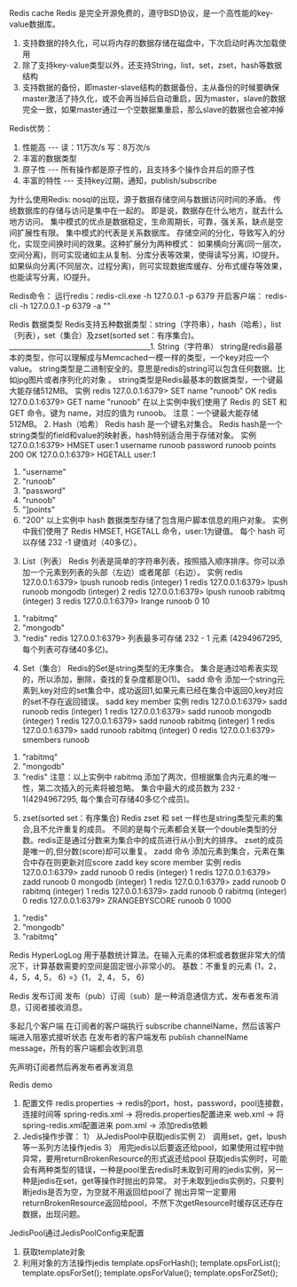 Redis cache
Redis 是完全开源免费的，遵守BSD协议，是一个高性能的key-value数据库。

1.	支持数据的持久化，可以将内存的数据存储在磁盘中，下次启动时再次加载使用
2.	除了支持key-value类型以外，还支持String，list，set，zset，hash等数据结构
3.	支持数据的备份，即master-slave结构的数据备份，主从备份的时候要确保master激活了持久化，或不会再当掉后自动重启，因为master，slave的数据完全一致，如果master通过一个空数据集重启，那么slave的数据也会被冲掉

Redis优势：
1.	性能高 --- 读：11万次/s 写：8万次/s
2.	丰富的数据类型
3.	原子性 --- 所有操作都是原子性的，且支持多个操作合并后的原子性
4.	丰富的特性 --- 支持key过期，通知，publish/subscribe

为什么使用Redis:
nosql的出现，源于数据存储空间与数据访问时间的矛盾。
传统数据库的存储与访问是集中在一起的。
即是说，数据存在什么地方，就去什么地方访问。
集中模式的优点是数据稳定，生命周期长，可靠，强关系，缺点是空间扩展性有限。
集中模式的代表是关系数据库。
存储空间的分化，导致写入的分化，实现空间换时间的效果。这种扩展分为两种模式：
如果横向分离(同一层次，空间分离)，则可实现诸如主从复制、分库分表等效果，使得读写分离，IO提升。
如果纵向分离(不同层次，过程分离)，则可实现数据库缓存、分布式缓存等效果，也能读写分离，IO提升。

Redis命令：
运行redis：redis-cli.exe -h 127.0.0.1 -p 6379
开启客户端： redis-cli -h 127.0.0.1 -p 6379 -a ""

Redis 数据类型
Redis支持五种数据类型：string（字符串），hash（哈希），list（列表），set（集合）及zset(sorted set：有序集合)。
________________________________________1. String（字符串）
string是redis最基本的类型，你可以理解成与Memcached一模一样的类型，一个key对应一个value。
string类型是二进制安全的。意思是redis的string可以包含任何数据。比如jpg图片或者序列化的对象 。
string类型是Redis最基本的数据类型，一个键最大能存储512MB。
实例
redis 127.0.0.1:6379> SET name "runoob"
OK
redis 127.0.0.1:6379> GET name
"runoob"
在以上实例中我们使用了 Redis 的 SET 和 GET 命令。键为 name，对应的值为 runoob。
注意：一个键最大能存储512MB。
2.	Hash（哈希）
Redis hash 是一个键名对集合。
Redis hash是一个string类型的field和value的映射表，hash特别适合用于存储对象。
实例
127.0.0.1:6379> HMSET user:1 username runoob password runoob points 200
OK
127.0.0.1:6379> HGETALL user:1
1) "username"
2) "runoob"
3) "password"
4) "runoob"
5) "]points"
6) "200"
以上实例中 hash 数据类型存储了包含用户脚本信息的用户对象。 实例中我们使用了 Redis HMSET, HGETALL 命令，user:1为键值。
每个 hash 可以存储 232 -1 键值对（40多亿）。
3.	List（列表）
Redis 列表是简单的字符串列表，按照插入顺序排序。你可以添加一个元素到列表的头部（左边）或者尾部（右边）。
实例
redis 127.0.0.1:6379> lpush runoob redis
(integer) 1
redis 127.0.0.1:6379> lpush runoob mongodb
(integer) 2
redis 127.0.0.1:6379> lpush runoob rabitmq
(integer) 3
redis 127.0.0.1:6379> lrange runoob 0 10
1) "rabitmq"
2) "mongodb"
3) "redis"
redis 127.0.0.1:6379>
列表最多可存储 232 - 1 元素 (4294967295, 每个列表可存储40多亿)。
4.	Set（集合）
Redis的Set是string类型的无序集合。
集合是通过哈希表实现的，所以添加，删除，查找的复杂度都是O(1)。
sadd 命令
添加一个string元素到,key对应的set集合中，成功返回1,如果元素已经在集合中返回0,key对应的set不存在返回错误。
sadd key member
实例
redis 127.0.0.1:6379> sadd runoob redis
(integer) 1
redis 127.0.0.1:6379> sadd runoob mongodb
(integer) 1
redis 127.0.0.1:6379> sadd runoob rabitmq
(integer) 1
redis 127.0.0.1:6379> sadd runoob rabitmq
(integer) 0
redis 127.0.0.1:6379> smembers runoob

1) "rabitmq"
2) "mongodb"
3) "redis"
注意：以上实例中 rabitmq 添加了两次，但根据集合内元素的唯一性，第二次插入的元素将被忽略。
集合中最大的成员数为 232 - 1(4294967295, 每个集合可存储40多亿个成员)。
5.	zset(sorted set：有序集合)
Redis zset 和 set 一样也是string类型元素的集合,且不允许重复的成员。
不同的是每个元素都会关联一个double类型的分数。redis正是通过分数来为集合中的成员进行从小到大的排序。
zset的成员是唯一的,但分数(score)却可以重复。
zadd 命令
添加元素到集合，元素在集合中存在则更新对应score
zadd key score member
实例
redis 127.0.0.1:6379> zadd runoob 0 redis
(integer) 1
redis 127.0.0.1:6379> zadd runoob 0 mongodb
(integer) 1
redis 127.0.0.1:6379> zadd runoob 0 rabitmq
(integer) 1
redis 127.0.0.1:6379> zadd runoob 0 rabitmq
(integer) 0
redis 127.0.0.1:6379> ZRANGEBYSCORE runoob 0 1000

1) "redis"
2) "mongodb"
3) "rabitmq"

Redis HyperLogLog
用于基数统计算法。在输入元素的体积或者数据非常大的情况下，计算基数需要的空间是固定很小非常小的。
基数：不重复的元素
{1，2，4，5，4, 5， 6} =》{1， 2, 4， 5， 6}

Redis 发布订阅
发布（pub）订阅（sub）是一种消息通信方式，发布者发布消息，订阅者接收消息。


多起几个客户端
在订阅者的客户端执行 subscribe channelName，然后该客户端进入阻塞式接听状态
在发布者的客户端发布 publish channelName message，所有的客户端都会收到消息


先声明订阅者然后再发布者再发消息

Redis demo
1.	配置文件
redis.properties -> redis的port，host，password，pool连接数，连接时间等
spring-redis.xml -> 将redis.properties配置进来
web.xml -> 将spring-redis.xml配置进来
pom.xml -> 添加redis依赖
2.	Jedis操作步骤：
1）	从JedisPool中获取jedis实例
2）	调用set，get，lpush等一系列方法操作jedis
3）	用完jedis以后要返还给pool，如果使用过程中抛异常，要用returnBrokenResource的形式返还给pool
获取jedis实例时，可能会有两种类型的错误，一种是pool里去redis时未取到可用的jedis实例，另一种是jedis在set，get等操作时抛出的异常。 对于未取到jedis实例的，只要判断jedis是否为空，为空就不用返回给pool了
抛出异常一定要用returnBrokenResource返回给pool，不然下次getResource时缓存区还存在数据，出现问题。

JedisPool通过JedisPoolConfig来配置

1)	获取template对象
2)	利用对象的方法操作jedis
template.opsForHash();
template.opsForList();
template.opsForSet();
template.opsForValue();
template.opsForZSet();
